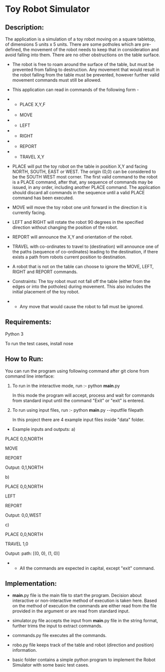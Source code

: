 # Toy Robot Simulator

## Description:

The application is a simulation of a toy robot moving on a square tabletop, of dimensions 5 units x 5 units. There are some potholes which are pre-defined, the movement of the robot needs to keep that in consideration and avoid falling into them. There are no other obstructions on the table surface.

* The robot is free to roam around the surface of the table, but must be prevented from falling to destruction. Any movement that would result in the robot falling from the table must be prevented, however further valid movement commands must still be allowed.

* This application can read in commands of the following form -
* * PLACE X,Y,F
* * MOVE
* * LEFT
* * RIGHT
* * REPORT
* * TRAVEL X,Y

- PLACE will put the toy robot on the table in position X,Y and facing NORTH, SOUTH, EAST or WEST.
The origin (0,0) can be considered to be the SOUTH WEST most corner.
The first valid command to the robot is a PLACE command, after that, any sequence of commands may be issued, in any order, including another PLACE command. The application should discard all commands in the sequence until a valid PLACE command has been executed.

- MOVE will move the toy robot one unit forward in the direction it is currently facing.

- LEFT and RIGHT will rotate the robot 90 degrees in the specified direction without changing the position of the robot.

- REPORT will announce the X,Y and orientation of the robot.

- TRAVEL with co-ordinates to travel to (destination) will announce one of the paths (sequence of co-ordinates) leading to the destination, if there exists a path from robots current position to destination.

* A robot that is not on the table can choose to ignore the MOVE, LEFT, RIGHT and REPORT commands.

* Constraints:
The toy robot must not fall off the table (either from the edges or into the potholes) during movement. This also includes the initial placement of the toy robot.
* * Any move that would cause the robot to fall must be ignored.

## Requirements:

Python 3

To run the test cases, install nose

## How to Run:

You can run the program using following command after git clone from command line interface:

1. To run in the interactive mode, run :-
    python __main__.py

    In this mode the program will accept, process and wait for commands from standard input until the command "Exit" or "exit" is entered.

2. To run using input files, run :-
    python __main__.py --inputfile filepath

    In this project there are 4 example input files inside "data" folder.

- Example inputs and outputs:
a)

PLACE 0,0,NORTH

MOVE

REPORT

Output: 0,1,NORTH

b)

PLACE 0,0,NORTH

LEFT

REPORT

Output: 0,0,WEST

c)

PLACE 0,0,NORTH

TRAVEL 1,0

Output: path: [(0, 0), (1, 0)]


* * All the commands are expected in capital, except "exit" command.

## Implementation:

- __main__.py file is the main file to start the program. Decision about interactive or non-interactive method of execution is taken here. Based on the method of execution the commands are either read from the file provided in the argument or are read from standard input.

- simulator.py file accepts the input from __main__.py file in the string format, further trims the input to extract commands.

- commands.py file executes all the commands.

- robo.py file keeps track of the table and robot (direction and position) information.

- basic folder contains a simple python program to implement the Robot Simulator with some basic test cases.
